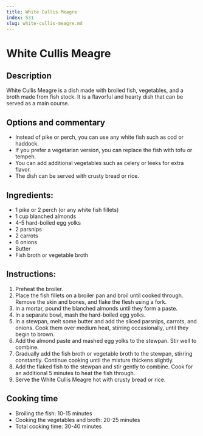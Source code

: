 ```yaml
---
title: White Cullis Meagre
index: 531
slug: white-cullis-meagre.md
---
```


# White Cullis Meagre

## Description
White Cullis Meagre is a dish made with broiled fish, vegetables, and a broth made from fish stock. It is a flavorful and hearty dish that can be served as a main course.

## Options and commentary
- Instead of pike or perch, you can use any white fish such as cod or haddock.
- If you prefer a vegetarian version, you can replace the fish with tofu or tempeh.
- You can add additional vegetables such as celery or leeks for extra flavor.
- The dish can be served with crusty bread or rice.

## Ingredients:
- 1 pike or 2 perch (or any white fish fillets)
- 1 cup blanched almonds
- 4-5 hard-boiled egg yolks
- 2 parsnips
- 2 carrots
- 6 onions
- Butter
- Fish broth or vegetable broth

## Instructions:
1. Preheat the broiler.
2. Place the fish fillets on a broiler pan and broil until cooked through. Remove the skin and bones, and flake the flesh using a fork.
3. In a mortar, pound the blanched almonds until they form a paste.
4. In a separate bowl, mash the hard-boiled egg yolks.
5. In a stewpan, melt some butter and add the sliced parsnips, carrots, and onions. Cook them over medium heat, stirring occasionally, until they begin to brown.
6. Add the almond paste and mashed egg yolks to the stewpan. Stir well to combine.
7. Gradually add the fish broth or vegetable broth to the stewpan, stirring constantly. Continue cooking until the mixture thickens slightly.
8. Add the flaked fish to the stewpan and stir gently to combine. Cook for an additional 5 minutes to heat the fish through.
9. Serve the White Cullis Meagre hot with crusty bread or rice.

## Cooking time
- Broiling the fish: 10-15 minutes
- Cooking the vegetables and broth: 20-25 minutes
- Total cooking time: 30-40 minutes